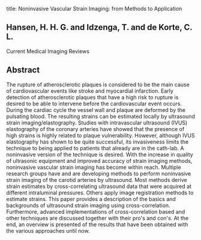 title: Noninvasive Vascular Strain Imaging: from Methods to Application

## Hansen, H. H. G. and Idzenga, T. and de Korte, C. L.
Current Medical Imaging Reviews


## Abstract
The rupture of atherosclerotic plaques is considered to be the main cause of cardiovascular events like stroke and myocardial infarction. Early detection of atherosclerotic plaques that have a high risk to rupture is desired to be able to intervene before the cardiovascular event occurs. During the cardiac cycle the vessel wall and plaque are deformed by the pulsating blood. The resulting strains can be estimated locally by ultrasound strain imaging/elastography. Studies with intravascular ultrasound (IVUS) elastography of the coronary arteries have showed that the presence of high strains is highly related to plaque vulnerability. However, although IVUS elastography has shown to be quite successful, its invasiveness limits the technique to being applied to patients that already are in the cath-lab. A noninvasive version of the technique is desired. With the increase in quality of ultrasonic equipment and improved accuracy of strain imaging methods, noninvasive vascular strain imaging has become within reach. Multiple research groups have and are developing methods to perform noninvasive strain imaging of the carotid arteries by ultrasound. Most methods derive strain estimates by cross-correlating ultrasound data that were acquired at different intraluminal pressures. Others apply image registration methods to estimate strains. This paper provides a description of the basics and backgrounds of ultrasound strain imaging using cross-correlation. Furthermore, advanced implementations of cross-correlation based and other techniques are discussed together with their pro's and con's. At the end, an overview is presented of the results that have been obtained with the various approaches until now.

